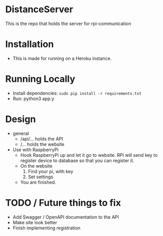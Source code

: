 # DistanceServer

This is the repo that holds the server for rpi-communication

# Installation
- This is made for running on a Heroku instance.

# Running Locally
- Install dependencies: `sudo pip install -r requirements.txt`
- Run: python3 app.y

# Design
- general
  - /api/... holds the API
  - /... holds the website
- Use with RaspberryPi
  - Hook RaspberryPi up and let it go to website. RPi will send
  key to register device to database so that you can register it.
  - On the website  
    1. Find your pi, with key
    2. Set settings
  - You are finished.

# TODO / Future things to fix
- Add Swagger / OpenAPI documentation to the API
- Make site look better
- Finish implementing registration
